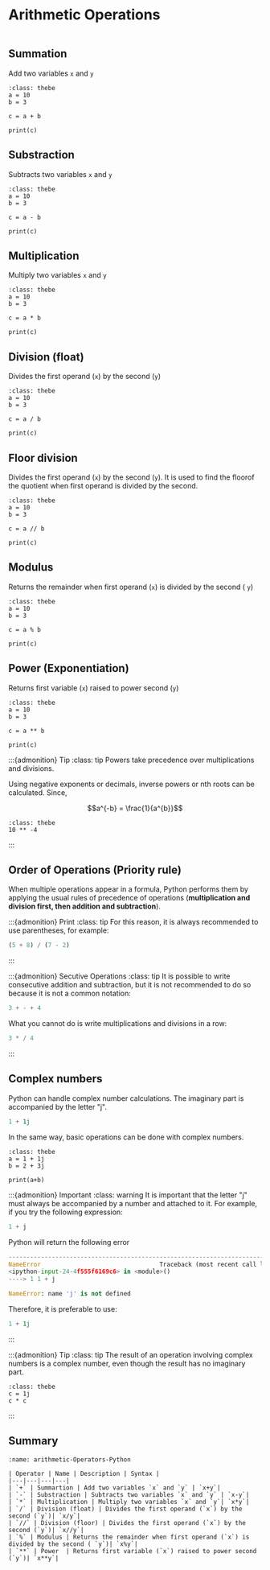 # Arithmetic Operations

```{thebe-button}
```

## Summation

Add two variables `x` and `y`

```{code-block} python
:class: thebe
a = 10
b = 3

c = a + b

print(c)
```

## Substraction

Subtracts two variables `x` and `y`
```{code-block} python
:class: thebe
a = 10
b = 3

c = a - b

print(c)
```


## Multiplication
Multiply two variables `x` and `y`
```{code-block} python
:class: thebe
a = 10
b = 3

c = a * b

print(c)
```

## Division (float)
Divides the first operand (`x`) by the second (`y`)
```{code-block} python
:class: thebe
a = 10
b = 3

c = a / b

print(c)
```

## Floor division
Divides the first operand (`x`) by the second (`y`). It is used to find the floorof the quotient when first operand is divided by the second.
```{code-block} python
:class: thebe
a = 10
b = 3

c = a // b

print(c)
```

## Modulus
Returns the remainder when first operand (`x`) is divided by the second ( `y`)
```{code-block} python
:class: thebe
a = 10
b = 3

c = a % b

print(c)
```

## Power (Exponentiation)
Returns first variable (`x`) raised to power second (`y`)
```{code-block} python
:class: thebe
a = 10
b = 3

c = a ** b

print(c)
```

:::{admonition} Tip
:class: tip
Powers take precedence over multiplications and divisions.

Using negative exponents or decimals, inverse powers or nth roots can be calculated. Since, 

$$a^{-b} = \frac{1}{a^{b}}$$

```{code-block} python
:class: thebe
10 ** -4
```


:::

## Order of Operations (Priority rule)
When multiple operations appear in a formula, Python performs them by applying the usual rules of precedence of operations (**multiplication and division first, then addition and subtraction**).



:::{admonition} Print
:class: tip
For this reason, it is always recommended to use parentheses, for example:

```python
(5 + 8) / (7 - 2)
```
:::

:::{admonition} Secutive Operations
:class: tip
It is possible to write consecutive addition and subtraction, but it is not recommended to do so because it is not a common notation:

```python
3 + - + 4
```
What you cannot do is write multiplications and divisions in a row:
```python
3 * / 4
```

:::

## Complex numbers
Python can handle complex number calculations. The imaginary part is accompanied by the letter "j".
```python
1 + 1j
```
In the same way, basic operations can be done with complex numbers.

```{code-block} python
:class: thebe
a = 1 + 1j
b = 2 + 3j

print(a+b)
```

:::{admonition} Important
:class: warning
It is important that the letter "j" must always be accompanied by a number and attached to it. For example, if you try the following expression:

```python
1 + j
```
Python will return the following error
```python
---------------------------------------------------------------------------
NameError                                 Traceback (most recent call last)
<ipython-input-24-4f555f6169c6> in <module>()
----> 1 1 + j

NameError: name 'j' is not defined
```
Therefore, it is preferable to use:

```python
1 + 1j
```

:::


:::{admonition} Tip
:class: tip
The result of an operation involving complex numbers is a complex number, even though the result has no imaginary part.

```{code-block} python
:class: thebe
c = 1j
c * c
```
:::


## Summary

```{table} Arithmetic Operators in Python
:name: arithmetic-Operators-Python

| Operator | Name | Description | Syntax |
|---|---|---|---|
| `+` | Summartion | Add two variables `x` and `y` | `x+y`|
| `-` | Substraction | Subtracts two variables `x` and `y` | `x-y`|
| `*` | Multiplication | Multiply two variables `x` and `y`| `x*y`|
| `/` | Division (float) | Divides the first operand (`x`) by the second (`y`)| `x/y`|
| `//` | Division (floor) | Divides the first operand (`x`) by the second (`y`)| `x//y`|
| `%` | Modulus | Returns the remainder when first operand (`x`) is divided by the second ( `y`)| `x%y`|
| `**` | Power  | Returns first variable (`x`) raised to power second (`y`)| `x**y`|

```
